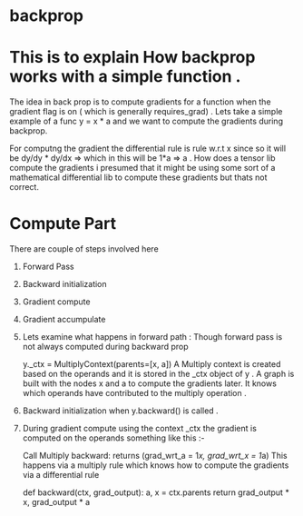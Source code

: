 # backprop

# This is to explain How backprop works with a simple function .

The idea in back prop is to compute gradients for a function when the gradient flag is on ( which is generally requires_grad) . 
Lets take a simple example of a func y = x * a and we want to compute the gradients during backprop. 

For computng the gradient the differential rule is rule w.r.t x since so it will be dy/dy * dy/dx => which in this will be 1*a => a . How does a tensor lib compute the gradients i presumed that it might be using some sort of a mathematical differential lib to compute these gradients but thats not correct. 

# Compute Part 

There are couple of steps involved here 

1. Forward Pass
2. Backward initialization
3. Gradient compute
4. Gradient accumpulate

  1. Lets examine what happens in forward path : Though forward pass is not always computed during backward prop

      y._ctx = MultiplyContext(parents=[x, a])
      A Multiply context is created based on the operands and it is stored in the _ctx object of y . 
      A graph is built with the nodes x and a to compute the gradients later. 
      It knows which operands have contributed to the multiply operation .
  2.  Backward initialization when y.backward() is called .

  3.  During gradient compute using the context _ctx the gradient is computed on the operands something like this :-

      Call Multiply backward: returns (grad_wrt_a = 1*x, grad_wrt_x = 1*a)
      This happens via a multiply rule which knows how to compute the gradients via a differential rule
      
      def backward(ctx, grad_output):
        a, x = ctx.parents
      return grad_output * x, grad_output * a










